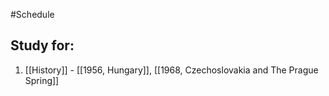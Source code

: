 #Schedule

## Study for:
1. [[History]] - [[1956, Hungary]], [[1968, Czechoslovakia and The Prague Spring]]